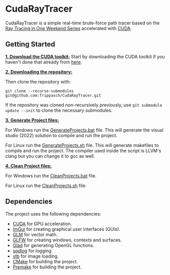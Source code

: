 # CudaRayTracer
CudaRayTracer is a simple real-time brute-force path tracer based on the [Ray Tracing in One Weekend Series](https://raytracing.github.io/) accelerated with [CUDA](https://developer.nvidia.com/cuda-downloads).
## Getting Started
<ins>**1. Download the CUDA toolkit:**</ins>
Start by downloading the CUDA toolkit if you haven't done that already from [here](https://developer.nvidia.com/cuda-downloads).

<ins>**2. Downloading the repository:**</ins>

Then clone the repository with:
```
git clone --recurse-submodules git@github.com:Trippasch/CudaRayTracer.git
```
If the repository was cloned non-recursively previously, use ```git submodule update --init``` to clone the necessary submodules.

<ins>**3. Generate Project files:**</ins>

For Windows run the [GenerateProjects.bat](https://github.com/Trippasch/CudaRayTracer/blob/master/scripts/windows/GenerateProjects.bat) file. This will generate the visual studio (2022) solution to compile and run the project.

For Linux run the [GenerateProjects.sh](https://github.com/Trippasch/CudaRayTracer/blob/master/scripts/linux/GenerateProjects.sh) file. This will generate makefiles to compile and run the project. The compiler used inside the script is LLVM's clang but you can change it to gcc as well.

<ins>**4. Clean Project files:**</ins>

For Windows run the [CleanProjects.bat](https://github.com/Trippasch/CudaRayTracer/blob/master/scripts/windows/CleanProjects.bat) file.

For Linux run the [CleanProjects.sh](https://github.com/Trippasch/CudaRayTracer/blob/master/scripts/linux/CleanProjects.sh) file.

## Dependencies
The project uses the following dependencies:
  * [CUDA](https://developer.nvidia.com/cuda-downloads) for GPU acceleration.
  * [ImGui](https://github.com/ocornut/imgui) for creating graphical user interfaces (GUIs).
  * [GLM](https://github.com/g-truc/glm) for vector math.
  * [GLFW](https://www.glfw.org/) for creating windows, contexts and surfaces.
  * [Glad](https://glad.dav1d.de/) for generating OpenGL functions.
  * [spdlog](https://github.com/gabime/spdlog) for logging.
  * [stb](https://github.com/nothings/stb) for image loading.
  * [CMake](https://cmake.org/) for building the project.
  * [Premake](https://premake.github.io/) for building the project.
